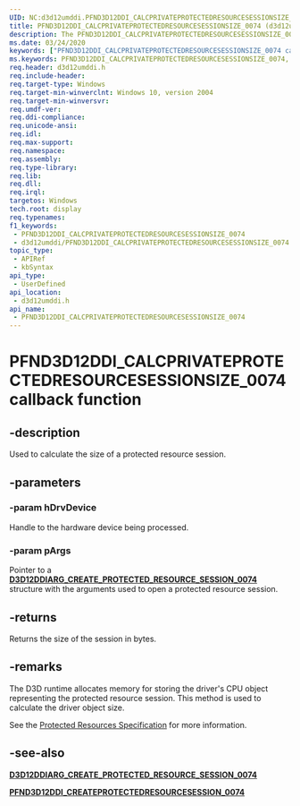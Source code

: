 ```yaml
---
UID: NC:d3d12umddi.PFND3D12DDI_CALCPRIVATEPROTECTEDRESOURCESESSIONSIZE_0074
title: PFND3D12DDI_CALCPRIVATEPROTECTEDRESOURCESESSIONSIZE_0074 (d3d12umddi.h)
description: The PFND3D12DDI_CALCPRIVATEPROTECTEDRESOURCESESSIONSIZE_0074 callback function calculates the size of a protected resource session.
ms.date: 03/24/2020
keywords: ["PFND3D12DDI_CALCPRIVATEPROTECTEDRESOURCESESSIONSIZE_0074 callback function"]
ms.keywords: PFND3D12DDI_CALCPRIVATEPROTECTEDRESOURCESESSIONSIZE_0074, PFND3D12DDI_CALCPRIVATEPROTECTEDRESOURCESESSIONSIZE_0074 entry, PFND3D12DDI_CALCPRIVATEPROTECTEDRESOURCESESSIONSIZE_0074 entry point [Display Devices], d3d12umddi/PFND3D12DDI_CALCPRIVATEPROTECTEDRESOURCESESSIONSIZE_0074, display.pfnd3d12ddi_calcprivateprotectedresourcesessionsize_0074
req.header: d3d12umddi.h
req.include-header: 
req.target-type: Windows
req.target-min-winverclnt: Windows 10, version 2004
req.target-min-winversvr: 
req.umdf-ver: 
req.ddi-compliance: 
req.unicode-ansi: 
req.idl: 
req.max-support: 
req.namespace: 
req.assembly: 
req.type-library: 
req.lib: 
req.dll: 
req.irql: 
targetos: Windows
tech.root: display
req.typenames: 
f1_keywords:
 - PFND3D12DDI_CALCPRIVATEPROTECTEDRESOURCESESSIONSIZE_0074
 - d3d12umddi/PFND3D12DDI_CALCPRIVATEPROTECTEDRESOURCESESSIONSIZE_0074
topic_type:
 - APIRef
 - kbSyntax
api_type:
 - UserDefined
api_location:
 - d3d12umddi.h
api_name:
 - PFND3D12DDI_CALCPRIVATEPROTECTEDRESOURCESESSIONSIZE_0074
---
```


# PFND3D12DDI_CALCPRIVATEPROTECTEDRESOURCESESSIONSIZE_0074 callback function


## -description

Used to calculate the size of a protected resource session.

## -parameters

### -param hDrvDevice

Handle to the hardware device being processed.

### -param pArgs

Pointer to a [**D3D12DDIARG_CREATE_PROTECTED_RESOURCE_SESSION_0074**](ns-d3d12umddi-d3d12ddiarg_create_protected_resource_session_0074.md) structure with the arguments used to open a protected resource session.

## -returns

Returns the size of the session in bytes.

## -remarks

The D3D runtime allocates memory for storing the driver's CPU object representing the protected resource session. This method is used to calculate the driver object size.

See the [Protected Resources Specification](https://microsoft.github.io/DirectX-Specs/d3d/ProtectedResources.html) for more information.

## -see-also

[**D3D12DDIARG_CREATE_PROTECTED_RESOURCE_SESSION_0074**](ns-d3d12umddi-d3d12ddiarg_create_protected_resource_session_0074.md)

[**PFND3D12DDI_CREATEPROTECTEDRESOURCESESSION_0074**](nc-d3d12umddi-pfnd3d12ddi_createprotectedresourcesession_0074.md)

